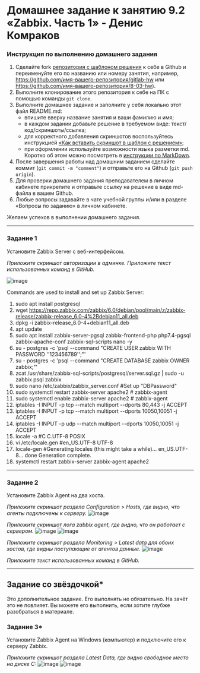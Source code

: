 # Домашнее задание к занятию 9.2 «Zabbix. Часть 1» - Денис Комраков


### Инструкция по выполнению домашнего задания

1. Сделайте fork [репозитория c шаблоном решения](https://github.com/netology-code/sys-pattern-homework) к себе в Github и переименуйте его по названию или номеру занятия, например, https://github.com/имя-вашего-репозитория/gitlab-hw или https://github.com/имя-вашего-репозитория/8-03-hw).
2. Выполните клонирование этого репозитория к себе на ПК с помощью команды `git clone`.
3. Выполните домашнее задание и заполните у себя локально этот файл README.md:
   - впишите вверху название занятия и ваши фамилию и имя;
   - в каждом задании добавьте решение в требуемом виде: текст/код/скриншоты/ссылка;
   - для корректного добавления скриншотов воспользуйтесь инструкцией [«Как вставить скриншот в шаблон с решением»](https://github.com/netology-code/sys-pattern-homework/blob/main/screen-instruction.md);
   - при оформлении используйте возможности языка разметки md. Коротко об этом можно посмотреть в [инструкции по MarkDown](https://github.com/netology-code/sys-pattern-homework/blob/main/md-instruction.md).
4. После завершения работы над домашним заданием сделайте коммит (`git commit -m "comment"`) и отправьте его на Github (`git push origin`).
5. Для проверки домашнего задания преподавателем в личном кабинете прикрепите и отправьте ссылку на решение в виде md-файла в вашем Github.
6. Любые вопросы задавайте в чате учебной группы и/или в разделе «Вопросы по заданию» в личном кабинете.

Желаем успехов в выполнении домашнего задания.

 ---

### Задание 1 

Установите Zabbix Server с веб-интерфейсом.

*Приложите скриншот авторизации в админке.*
*Приложите текст использованных команд в GitHub.*

![image](https://user-images.githubusercontent.com/121336770/215338180-3fb6a81c-1c31-4f1f-81c8-72a30fb4536e.png)

Commands are used to install and set up Zabbix Server:

1. sudo apt install postgresql
2. wget https://repo.zabbix.com/zabbix/6.0/debian/pool/main/z/zabbix-release/zabbix-release_6.0-4%2Bdebian11_all.deb
3. dpkg -i zabbix-release_6.0-4+debian11_all.deb
4. apt update
5. sudo apt install zabbix-server-pgsql zabbix-frontend-php php7.4-pgsql zabbix-apache-conf zabbix-sql-scripts nano -y
6. su - postgres -c 'psql --command "CREATE USER zabbix WITH PASSWORD '\'123456789\'';"'
7. su - postgres -c 'psql --command "CREATE DATABASE zabbix OWNER zabbix;"'
8. zcat /usr/share/zabbix-sql-scripts/postgresql/server.sql.gz | sudo -u zabbix psql zabbix
9. sudo nano /etc/zabbix/zabbix_server.conf #Set up "DBPassword"
10. sudo systemctl restart zabbix-server apache2 # zabbix-agent
11. sudo systemctl enable zabbix-server apache2 # zabbix-agent
12. iptables -I INPUT -p tcp --match multiport --dports 80,443 -j ACCEPT
13. iptables -I INPUT -p tcp --match multiport --dports 10050,10051 -j ACCEPT
14. iptables -I INPUT -p udp --match multiport --dports 10050,10051 -j ACCEPT
15. locale -a #C C.UTF-8 POSIX
16. vi /etc/locale.gen #en_US.UTF-8 UTF-8
17. locale-gen #Generating locales (this might take a while)… en_US.UTF-8… done Generation complete.
18. systemctl restart zabbix-server zabbix-agent apache2


---

### Задание 2 

Установите Zabbix Agent на два хоста.

*Приложите скриншот раздела Configuration > Hosts, где видно, что агенты подключены к серверу.*
![image](https://user-images.githubusercontent.com/121336770/215338317-dddeb224-fe88-4c74-925b-9f742894857b.png)

*Приложите скриншот лога zabbix agent, где видно, что он работает с сервером.*
![image](https://user-images.githubusercontent.com/121336770/215338580-4d6b846d-be1b-4210-8522-1f03aa21f814.png)
![image](https://user-images.githubusercontent.com/121336770/215353295-910a832d-719b-40af-82a8-729aae0673ce.png)

*Приложите скриншот раздела Monitoring > Latest data для обоих хостов, где видны поступающие от агентов данные.*
![image](https://user-images.githubusercontent.com/121336770/215338797-6e793600-cd31-4d58-9aa3-9a43d25c3274.png)

*Приложите текст использованных команд в GitHub.*

---
## Задание со звёздочкой*

Это дополнительное задание. Его выполнять не обязательно. На зачёт это не повлияет. Вы можете его выполнить, если хотите глубже разобраться в материале.

### Задание 3* 

Установите Zabbix Agent на Windows (компьютер) и подключите его к серверу Zabbix.

*Приложите скриншот раздела Latest Data, где видно свободное место на диске C:*
![image](https://user-images.githubusercontent.com/121336770/215340348-bb79097c-76e2-4803-b31e-d8147d55db8d.png)
![image](https://user-images.githubusercontent.com/121336770/215347821-d2a32dc7-29d2-43a5-b850-0d94c1dccf55.png)


